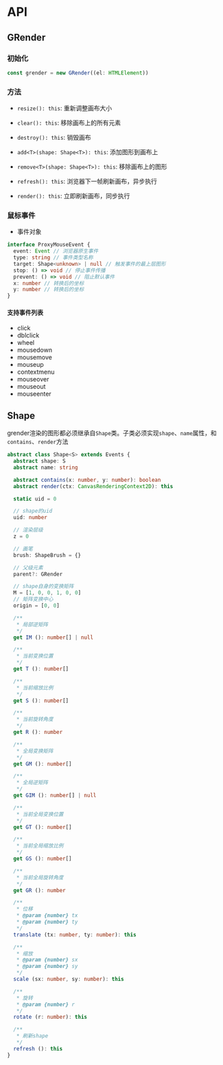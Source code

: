 # API

## GRender

### 初始化

```js
const grender = new GRender((el: HTMLElement))
```

### 方法

- `resize(): this`: 重新调整画布大小

- `clear(): this`: 移除画布上的所有元素

- `destroy(): this`: 销毁画布

- `add<T>(shape: Shape<T>): this`: 添加图形到画布上

- `remove<T>(shape: Shape<T>): this`: 移除画布上的图形

- `refresh(): this`: 浏览器下一帧刷新画布，异步执行

- `render(): this`: 立即刷新画布，同步执行

### 鼠标事件

- 事件对象

```ts
interface ProxyMouseEvent {
  event: Event // 浏览器原生事件
  type: string // 事件类型名称
  target: Shape<unknown> | null // 触发事件的最上层图形
  stop: () => void // 停止事件传播
  prevent: () => void // 阻止默认事件
  x: number // 转换后的坐标
  y: number // 转换后的坐标
}
```

#### 支持事件列表

- click
- dblclick
- wheel
- mousedown
- mousemove
- mouseup
- contextmenu
- mouseover
- mouseout
- mouseenter

## Shape

grender渲染的图形都必须继承自`Shape`类。子类必须实现`shape`、`name`属性，和`contains`、`render`方法

```ts
abstract class Shape<S> extends Events {
  abstract shape: S
  abstract name: string

  abstract contains(x: number, y: number): boolean
  abstract render(ctx: CanvasRenderingContext2D): this

  static uid = 0

  // shape的uid
  uid: number

  // 渲染层级
  z = 0

  // 画笔
  brush: ShapeBrush = {}

  // 父级元素
  parent?: GRender

  // shape自身的变换矩阵
  M = [1, 0, 0, 1, 0, 0]
  // 矩阵变换中心
  origin = [0, 0]

  /**
   * 局部逆矩阵
   */
  get IM (): number[] | null

  /**
   * 当前变换位置
   */
  get T (): number[]

  /**
   * 当前缩放比例
   */
  get S (): number[]

  /**
   * 当前旋转角度
   */
  get R (): number

  /**
   * 全局变换矩阵
   */
  get GM (): number[]

  /**
   * 全局逆矩阵
   */
  get GIM (): number[] | null

  /**
   * 当前全局变换位置
   */
  get GT (): number[]

  /**
   * 当前全局缩放比例
   */
  get GS (): number[]

  /**
   * 当前全局旋转角度
   */
  get GR (): number

  /**
   * 位移
   * @param {number} tx
   * @param {number} ty
   */
  translate (tx: number, ty: number): this

  /**
   * 缩放
   * @param {number} sx
   * @param {number} sy
   */
  scale (sx: number, sy: number): this

  /**
   * 旋转
   * @param {number} r
   */
  rotate (r: number): this

  /**
   * 刷新shape
   */
  refresh (): this
}
```
